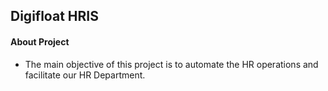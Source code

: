 ## Digifloat HRIS


#### About Project
- The main objective of this project is to automate the HR operations and facilitate our HR Department.
